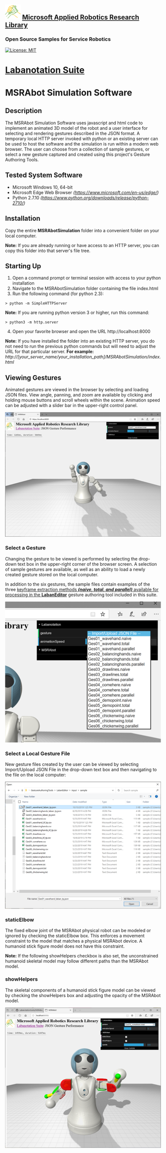 ## ![logo](/docs/img/MARR_logo.png) [Microsoft Applied Robotics Research Library](https://microsoft.github.io/AppliedRoboticsResearchLibrary/)
### Open Source Samples for Service Robotics
[![License: MIT](https://img.shields.io/badge/License-MIT-yellow.svg)](https://opensource.org/licenses/MIT)  
# [Labanotation Suite](/README.md)

# **MSRAbot Simulation Software**

## Description
The MSRAbot Simulation Software uses javascript and html code to implement an animated 3D model of the robot and a user interface for selecting and rendering gestures described in the JSON format. A temporary local HTTP server invoked with python or an existing server can be used to host the software and the simulation is run within a modern web browser. The user can choose from a collection of sample gestures, or select a new gesture captured and created using this project's Gesture Authoring Tools.

## Tested System Software
- Microsoft Windows 10, 64-bit
- Microsoft Edge Web Browser *(https://www.microsoft.com/en-us/edge/)*
- Python 2.7.10 *(https://www.python.org/downloads/release/python-2710/)*

## Installation

Copy the entire **MSRAbotSimulation** folder into a convenient folder on your local computer.

**Note:** If you are already running or have access to an HTTP server, you can copy this folder into that server's file tree.

## Starting Up 

1. Open a command prompt or terminal session with access to your python installation
1. Navigate to the MSRAbotSimulation folder containing the file index.html
1. Run the following command (for python 2.3):
```
> python -m SimpleHTTPServer
```

**Note:** If you are running python version 3 or higher, run this command:
```
> python3 -m http.server
```
4. Open your favorite browser and open the URL http://localhost:8000

**Note:** If you have installed the folder into an existing HTTP server, you do not need to run the previous python commands but will need to adjust the URL for that particular server.  **For example:** *http://[your_server_name/your_installation_path]/MSRAbotSimulation/index.html*

## Viewing Gestures
Animated gestures are viewed in the browser by selecting and loading JSON files. View angle, panning, and zoom are available by clicking and holding mouse buttons and scroll wheels within the scene. Animation speed can be adjusted with a slider bar in the upper-right control panel.

![LabanotationSuite_MSRAbot_in_browser.png](docs/LabanotationSuite_MSRAbot_in_browser.png)

### Select a Gesture

Changing the gesture to be viewed is performed by selecting the drop-down text box in the upper-right corner of the browser screen. A selection of sample gestures are available, as well as an ability to load a newly created gesture stored on the local computer.

In addition to the six gestures, the sample files contain examples of the three [keyframe extraction methods ***(naive, total, and parallel)*** available for processing in the **LabanEditor**](https://github.com/microsoft/LabanotationSuite/blob/master/GestureAuthoringTools/LabanEditor/README.md#keyframe-extraction-algorithms) gesture authoring tool included in this suite.

![LabanotationSuite_Gesture_selection.png](docs/LabanotationSuite_Gesture_selection.png)

### Select a Local Gesture File

New gesture files created by the user can be viewed by selecting Import/Upload JSON File in the drop-down text box and then navigating to the file on the local computer:

![LabanotationSuite_Gesture_File_selection.png](docs/LabanotationSuite_Gesture_File_selection.png)

### staticElbow
The fixed elbow joint of the MSRAbot physical robot can be modeled or ignored by checking the staticElbow box. This enforces a movement constraint to the model that matches a physical MSRAbot device. A humanoid stick figure model does not have this constraint.

**Note:** If the following showHelpers checkbox is also set, the unconstrained humanoid skeletal model may follow different paths than the MSRAbot model.

### showHelpers

The skeletal components of a humanoid stick figure model can be viewed by checking the showHelpers box and adjusting the opacity of the MSRAbot model.

![LabanotationSuite_Static_Elbow.png](docs/LabanotationSuite_Static_Elbow.png)
